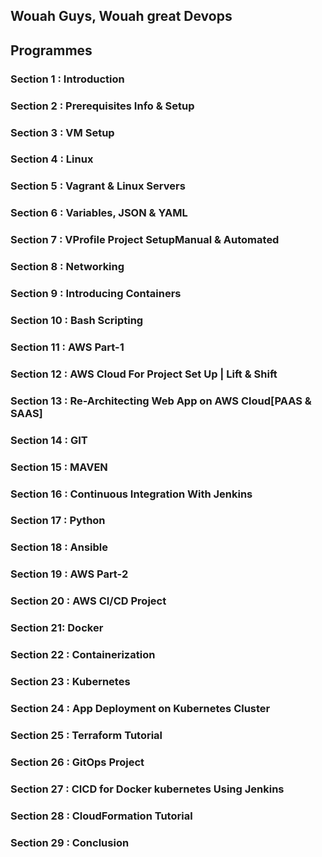 <h2>Wouah Guys, Wouah great Devops</h2>

## **Programmes**


### **Section 1 : Introduction**
### **Section 2 : Prerequisites Info & Setup**
### **Section 3 : VM Setup**
### **Section 4 : Linux**
### **Section 5 : Vagrant & Linux Servers**
### **Section 6 : Variables, JSON & YAML**
### **Section 7 : VProfile Project SetupManual & Automated**
### **Section 8 : Networking**
### **Section 9 : Introducing Containers**
### **Section 10 : Bash Scripting**
### **Section 11 : AWS Part-1**
### **Section 12 : AWS Cloud For Project Set Up | Lift & Shift**
### **Section 13 : Re-Architecting Web App on AWS Cloud[PAAS & SAAS]**
### **Section 14 : GIT**
### **Section 15 : MAVEN**
### **Section 16 : Continuous Integration With Jenkins**
### **Section 17 : Python**
### **Section 18 : Ansible**
### **Section 19 : AWS Part-2**
### **Section 20 : AWS CI/CD Project**
### **Section 21:   Docker**
### **Section 22 : Containerization**
### **Section 23 : Kubernetes**
### **Section 24 : App Deployment on Kubernetes Cluster**
### **Section 25 : Terraform Tutorial**
### **Section 26 : GitOps Project**
### **Section 27 : CICD for Docker kubernetes Using Jenkins**
### **Section 28 : CloudFormation Tutorial**
### **Section 29 : Conclusion**
